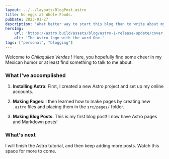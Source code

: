 ```yaml
---
layout: ../../layouts/BlogPost.astro
title: No eggs at Whole Foods.
pubDate: 2023-01-27
description: "What better way to start this blog than to write about my time in the U.S. so far. From getting assaulted at gun point for the first time, to losing 1/3 of my paycheck to taxes; gringos are wild, y'all."
heroImg:
    url: 'https://astro.build/assets/blog/astro-1-release-update/cover.jpeg' 
    alt: 'The Astro logo with the word One.'
tags: ["personal", "blogging"]
---
```

Welcome to _Chilaquiles Verdes_ ! Here, you hopefully find some cheer in my Mexican humor or at least find something to talk to me about. 

### What I've accomplished

1. **Installing Astro**: First, I created a new Astro project and set up my online accounts.

2. **Making Pages**: I then learned how to make pages by creating new `.astro` files and placing them in the `src/pages/` folder.

3. **Making Blog Posts**: This is my first blog post! I now have Astro pages and Markdown posts!



### What's next

I will finish the Astro tutorial, and then keep adding more posts. Watch this space for more to come.
